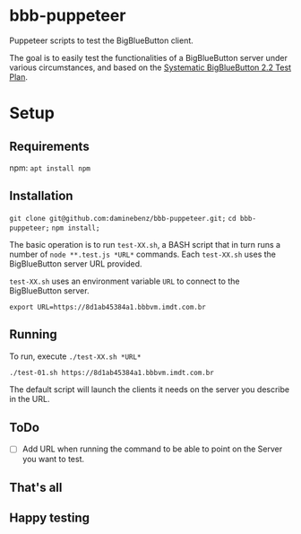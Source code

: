 # bbb-puppeteer

Puppeteer scripts to test the BigBlueButton client.

The goal is to easily test the functionalities of a BigBlueButton server under various circumstances, and based on the [Systematic BigBlueButton 2.2 Test Plan](https://docs.google.com/spreadsheets/d/1RUUKC30n5uMdnBeLgwkN4qvxWAJsKT6UWXMoGJOhleE).

# Setup

## Requirements

  npm: ```apt install npm```

## Installation

`git clone git@github.com:daminebenz/bbb-puppeteer.git;`
`cd bbb-puppeteer;`
`npm install;`


The basic operation is to run `test-XX.sh`, a BASH script that in turn runs a number of `node **.test.js *URL*` commands.  Each `test-XX.sh` uses the BigBlueButton server URL provided.

`test-XX.sh` uses an environment variable `URL` to connect to the BigBlueButton server.

~~~
export URL=https://8d1ab45384a1.bbbvm.imdt.com.br
~~~

## Running

To run, execute `./test-XX.sh *URL*`

~~~bash
./test-01.sh https://8d1ab45384a1.bbbvm.imdt.com.br
~~~

The default script will launch the clients it needs on the server you describe in the URL.

## ToDo

- [ ] Add URL when running the command to be able to point on the Server you want to test.

## That's all
## Happy testing
